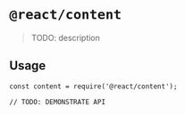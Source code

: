 # `@react/content`

> TODO: description

## Usage

```
const content = require('@react/content');

// TODO: DEMONSTRATE API
```
